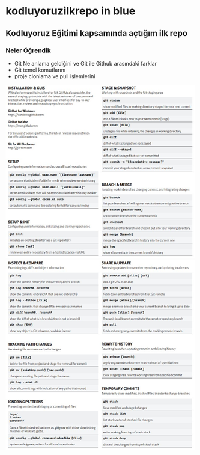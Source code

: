 # kodluyoruzilkrepo in blue

## Kodluyoruz Eğitimi kapsamında açtığım ilk repo

### Neler Öğrendik

- Git Ne anlama geldiğini ve Git ile Github arasındaki farklar
- Git temel komutlarını
- proje clonlama ve pull işlemlerini

![resim_1](https://github.com/ziyacaylan/kodluyoruzilkrepo/blob/main/Screenshot_1.jpg)
![resim_2](https://github.com/ziyacaylan/kodluyoruzilkrepo/blob/main/Screenshot_2.jpg)
